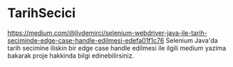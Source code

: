 # TarihSecici
https://medium.com/@livdemirci/selenium-webdriver-java-ile-tarih-seciminde-edge-case-handle-edilmesi-edefa01f1c76
Selenium Java'da tarih secimine iliskin bir edge case handle edilmesi ile ilgili medium yazima bakarak proje hakkinda bilgi edinebilirsiniz.
